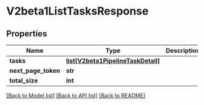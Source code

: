 # V2beta1ListTasksResponse

## Properties
Name | Type | Description | Notes
------------ | ------------- | ------------- | -------------
**tasks** | [**list[V2beta1PipelineTaskDetail]**](V2beta1PipelineTaskDetail.md) |  | [optional] 
**next_page_token** | **str** |  | [optional] 
**total_size** | **int** |  | [optional] 

[[Back to Model list]](../README.md#documentation-for-models) [[Back to API list]](../README.md#documentation-for-api-endpoints) [[Back to README]](../README.md)


